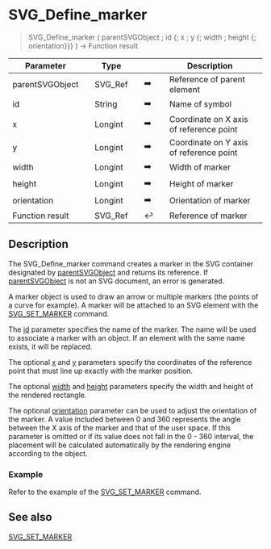 <!-- nodeReference := SVG_Define_marker ( svgObject ; ID ; x ; y ; width ; height ; orient ; markerUnits )
 -> svgObject (Text)
 -> ID (Text)
 -> x (Real) - refX
 -> y (Real) - refYters>=6)
 -> width (Real) - markerWidth
 -> height (Real) - markerHeight
 -> orient (Real) - orient
 -> markerUnits (Text)
 <- nodeReference (Text)-->
# SVG_Define_marker

> SVG_Define_marker ( parentSVGObject ; id {; x ; y {; width ; height {; orientation}}} ) -> Function result

| Parameter |     | Type |     |     |     | Description |     |
| --- | --- | --- | --- | --- | --- | --- | --- |
| parentSVGObject |     | SVG_Ref |     | ➡️ |     | Reference of parent element |     |
| id  |     | String |     | ➡️ |     | Name of symbol |     |
| x   |     | Longint |     | ➡️ |     | Coordinate on X axis of reference point |     |
| y   |     | Longint |     | ➡️ |     | Coordinate on Y axis of reference point |     |
| width |     | Longint |     | ➡️ |     | Width of marker |     |
| height |     | Longint |     | ➡️ |     | Height of marker |     |
| orientation |     | Longint |     | ➡️ |     | Orientation of marker |     |
| Function result |     | SVG_Ref |     | ↩️ |     | Reference of marker |     |

## Description

The SVG_Define_marker command creates a marker in the SVG container designated by [parentSVGObject](## "Reference of parent element") and returns its reference. If [parentSVGObject](## "Reference of parent element") is not an SVG document, an error is generated.

A marker object is used to draw an arrow or multiple markers (the points of a curve for example). A marker will be attached to an SVG element with the [SVG_SET_MARKER](SVG_SET_MARKER.md)  command.

The [id](## "Name of symbol") parameter specifies the name of the marker. The name will be used to associate a marker with an object. If an element with the same name exists, it will be replaced.

The optional [x](## "Coordinate on X axis of reference point") and [y](## "Coordinate on Y axis of reference point") parameters specify the coordinates of the reference point that must line up exactly with the marker position.

The optional [width](## "Width of marker") and [height](## "Height of marker") parameters specify the width and height of the rendered rectangle.

The optional [orientation](## "Orientation of marker") parameter can be used to adjust the orientation of the marker. A value included between 0 and 360 represents the angle between the X axis of the marker and that of the user space. If this parameter is omitted or if its value does not fall in the 0 - 360 interval, the placement will be calculated automatically by the rendering engine according to the object.

### Example  

Refer to the example of the [SVG_SET_MARKER](SVG_SET_MARKER.md)  command.

## See also

[SVG_SET_MARKER](SVG_SET_MARKER.md)
